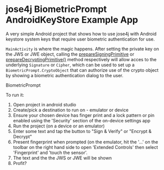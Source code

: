 # jose4j BiometricPrompt AndroidKeyStore Example App

A very simple Android project that shows how to use jose4j with Android keystore system
keys that require user biometric authentication for use.

`MainActivity` is where the magic happens. After setting the private key on the JWS or JWE object,
calling the [prepareSigningPrimitive](https://www.javadoc.io/static/org.bitbucket.b_c/jose4j/0.7.3/org/jose4j/jws/JsonWebSignature.html#prepareSigningPrimitive())
or [prepareDecryptingPrimitive()](https://www.javadoc.io/static/org.bitbucket.b_c/jose4j/0.7.3/org/jose4j/jwe/JsonWebEncryption.html#prepareDecryptingPrimitive()) method respectively will allow acces to the underlying `Signature` or `Cipher`, which can be used to set up a `BiometricPrompt.CryptoObject` that can authorize use of the crypto object by showing a biometric authentication dialog to the user. 

BiometricPrompt

To run it:

1. Open project in android studio
1. Create/pick a destination to run on - emulator or device
1. Ensure your chosen device has finger print and a lock pattern or
pin enabled using the 'Security' section of the on-device settings app
1. Run the project (on a device or an emulator)
1. Enter some text and tap the button to "Sign & Verify" or "Encrypt & Decrypt"
1. Present fingerprint when prompted (on the emulator, hit the '...'
on the toolbar on the right hand side to open 'Extended Controls' then
select 'Fingerprint' and 'touch the sensor'.
1. The text and the the JWS or JWE will be shown
1. Profit?

